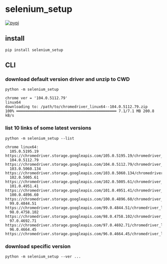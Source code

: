 # selenium_setup

[![pypi](https://img.shields.io/pypi/v/selenium_setup?color=%2334D058)](https://pypi.org/project/selenium_setup/)

## install

```shell
pip install selenium_setup
```

## CLI

### download default version driver and unzip to CWD  

```shell
python -m selenium_setup
```

```console
chrome ver = '104.0.5112.79'
linux64
downloading to: /path/to/chromedriver_linux64--104.0.5112.79.zip
100% ━━━━━━━━━━━━━━━━━━━━━━━━━━━━━━━━━━━━━━━━━━━━━ 7.1/7.1 MB 200.8 kB/s
```

### list 10 links of some latest versions

```shell
python -m selenium_setup --list
```

```console
chrome linux64:
  105.0.5195.19  https://chromedriver.storage.googleapis.com/105.0.5195.19/chromedriver_linux64.zip
  104.0.5112.79  https://chromedriver.storage.googleapis.com/104.0.5112.79/chromedriver_linux64.zip
  103.0.5060.134 https://chromedriver.storage.googleapis.com/103.0.5060.134/chromedriver_linux64.zip
  102.0.5005.61  https://chromedriver.storage.googleapis.com/102.0.5005.61/chromedriver_linux64.zip
  101.0.4951.41  https://chromedriver.storage.googleapis.com/101.0.4951.41/chromedriver_linux64.zip
  100.0.4896.60  https://chromedriver.storage.googleapis.com/100.0.4896.60/chromedriver_linux64.zip
  99.0.4844.51   https://chromedriver.storage.googleapis.com/99.0.4844.51/chromedriver_linux64.zip
  98.0.4758.102  https://chromedriver.storage.googleapis.com/98.0.4758.102/chromedriver_linux64.zip
  97.0.4692.71   https://chromedriver.storage.googleapis.com/97.0.4692.71/chromedriver_linux64.zip
  96.0.4664.45   https://chromedriver.storage.googleapis.com/96.0.4664.45/chromedriver_linux64.zip
```

### download specific version

```shell
python -m selenium_setup --ver ...
```
